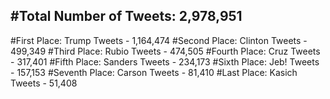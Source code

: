 #Total Number of Tweets: 2,978,951 
---
#First Place: Trump Tweets - 1,164,474
#Second Place: Clinton Tweets - 499,349
#Third Place: Rubio Tweets - 474,505
#Fourth Place: Cruz Tweets - 317,401
#Fifth Place: Sanders Tweets - 234,173
#Sixth Place: Jeb! Tweets - 157,153
#Seventh Place: Carson Tweets - 81,410
#Last Place: Kasich Tweets - 51,408
